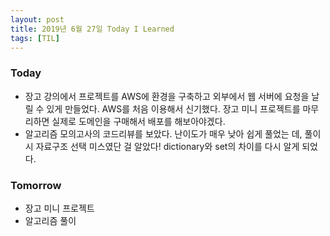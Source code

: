 ```yaml
---
layout: post
title: 2019년 6월 27일 Today I Learned
tags: [TIL]
---
```


### Today
* 장고 강의에서 프로젝트를 AWS에 환경을 구축하고 외부에서 웹 서버에 요청을 날릴 수 있게 만들었다. AWS를 처음 이용해서 신기했다. 장고 미니 프로젝트를 마무리하면 실제로 도메인을 구매해서 배포를 해보아야겠다.
* 알고리즘 모의고사의 코드리뷰를 보았다. 난이도가 매우 낮아 쉽게 풀었는 데, 풀이 시 자료구조 선택 미스였단 걸 알았다! dictionary와 set의 차이를 다시 알게 되었다.

### Tomorrow
* 장고 미니 프로젝트
* 알고리즘 풀이